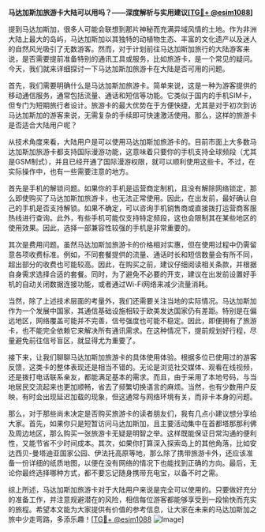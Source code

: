 **马达加斯加旅游卡大陆可以用吗？——深度解析与实用建议[[TG💪+ @esim1088](https://t.me/s/esim1088)]**

提到马达加斯加，很多人可能会联想到那片神秘而充满异域风情的土地。作为非洲大陆上最大的岛屿，马达加斯加以其独特的动植物生态、丰富的文化遗产以及迷人的自然风光吸引了无数游客。然而，对于计划前往马达加斯加旅行的大陆游客来说，是否需要提前准备特别的通讯工具或服务，比如旅游卡，是一个常见的疑问。今天，我们就来详细探讨一下马达加斯加旅游卡在大陆是否可用的问题。

首先，我们需要明确什么是马达加斯加旅游卡。简单来说，这是一种为游客提供的移动通信服务，通常包括流量、通话和短信等功能。它类似于国内的手机SIM卡，但专门为短期旅行者设计。旅游卡的最大优势在于方便快捷，尤其是对于初次到访马达加斯加的游客来说，无需复杂的手续即可快速激活使用。那么，这样的旅游卡是否适合大陆用户呢？

从技术角度来看，大陆用户是可以使用马达加斯加旅游卡的。目前市面上大多数马达加斯加旅游卡都支持国际漫游功能，这意味着只要你的手机支持全球频段（尤其是GSM制式），并且已经开通了国际漫游权限，就可以顺利使用这些卡。不过，在实际操作中，也有一些需要注意的地方。

首先是手机的解锁问题。如果你的手机是运营商定制机，且没有解除网络锁定，那么即使购买了马达加斯加旅游卡，也无法正常使用。因此，在出发前，最好确认自己的手机是否支持解锁。如果不确定，可以咨询手机销售商或直接拨打运营商客服热线进行查询。此外，有些手机可能仅支持特定频段，这也会限制其在某些地区的使用效果。因此，选择一部兼容性较强的手机是非常重要的。

其次是费用问题。虽然马达加斯加旅游卡的价格相对实惠，但在使用过程中仍需留意各项收费标准。例如，不同套餐提供的流量、通话时长和短信数量会有所不同，超出部分的收费也可能较高。因此，在购买之前，建议仔细阅读相关条款，并根据自身需求选择合适的套餐。同时，为了避免不必要的开支，建议在出发前设置好手机的自动关闭数据连接功能，或者通过Wi-Fi网络来减少流量消耗。

当然，除了上述技术层面的考量外，我们还需要关注当地的实际情况。马达加斯加作为一个发展中国家，其通信基础设施相较于欧美发达国家仍有差距。特别是在偏远地区，网络覆盖可能并不完善，信号强度也可能不稳定。因此，即便拥有了旅游卡，也不能完全依赖它来解决所有通讯需求。在这种情况下，提前规划好行程，尽量避免前往信号盲区，就显得尤为重要了。

接下来，让我们聊聊马达加斯加旅游卡的具体使用体验。根据多位已使用过的游客反馈，这类卡的整体表现还是相当不错的。无论是浏览社交媒体、观看在线视频，还是拨打电话联系亲友，都能满足基本的需求。而且，由于采用了本地号码，与当地居民交流起来也更加顺畅，省去了频繁切换语言的麻烦。当然，也有少数用户反映，有时会出现延迟加载的现象，但这通常与网络环境有关，而非卡本身的问题。

那么，对于那些尚未决定是否购买旅游卡的读者朋友们，我有几点小建议想分享给大家。首先，如果你只是短暂访问马达加斯加，且主要活动集中在首都塔那那利佛及周边地区，那么购买一张旅游卡无疑是明智之举。这样既能保证日常沟通的便利性，又能节省不少时间成本。其次，如果你打算深入探索岛上的其他角落，比如安达西贝-曼塔迪亚国家公园、伊法托高原等地，那么除了携带旅游卡外，还应该准备一份详细的纸质地图，以便在没有网络的情况下也能找到正确的方向。最后，无论你最终选择哪种方式，都不要忘记随身携带充电宝，以备不时之需。

综上所述，马达加斯加旅游卡对于大陆用户来说是完全可以使用的。只要做好充分的准备工作，并注意规避潜在的风险，相信每位游客都能够享受到一段愉快而充实的旅程。希望本文能为大家提供有价值的参考信息，让大家在未来的马达加斯加之旅中少走弯路，多添乐趣！[[TG💪+ @esim1088](https://t.me/s/esim1088) ![Image](https://i.postimg.cc/4NQfJmqS/Snipaste-2025-05-13-00-14-12.png)]